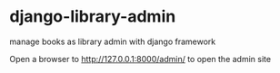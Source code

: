 # django-library-admin
manage books as library admin with django framework

Open a browser to http://127.0.0.1:8000/admin/ to open the admin site
